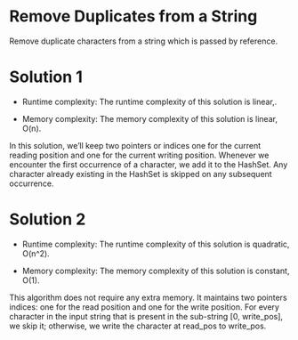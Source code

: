 # Remove Duplicates from a String
Remove duplicate characters from a string which is passed by reference.

# Solution 1
 - Runtime complexity: The runtime complexity of this solution is linear,.

 - Memory complexity: The memory complexity of this solution is linear, O(n).

In this solution, we’ll keep two pointers or indices one for the current reading position and one for the current writing position. Whenever we encounter the first occurrence of a character, we add it to the HashSet. Any character already existing in the HashSet is skipped on any subsequent occurrence.

# Solution 2
 - Runtime complexity: The runtime complexity of this solution is quadratic, O(n^​2).

 - Memory complexity: The memory complexity of this solution is constant, O(1).

This algorithm does not require any extra memory. It maintains two pointers indices: one for the read position and one for the write position. For every character in the input string that is present in the sub-string [0, write_pos], we skip it; otherwise, we write the character at read_pos to write_pos.